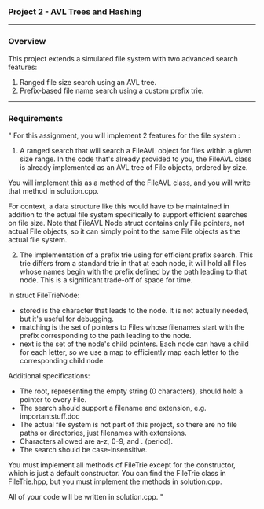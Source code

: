 ### Project 2 - AVL Trees and Hashing ####

--- --- --- --- --- --- ---

### Overview ### 

This project extends a simulated file system with two advanced search features:
1. Ranged file size search using an AVL tree.
2. Prefix-based file name search using a custom prefix trie.

--- --- --- --- --- --- ---
   
### Requirements ### 

" For this assignment, you will implement 2 features for the file system :

1) A ranged search that will search a FileAVL object for files within a given size range. In the code that's already provided to you, the FileAVL class is already implemented as an AVL tree of File objects, ordered by size.

You will implement this as a method of the FileAVL class, and you will write that method in solution.cpp.

For context, a data structure like this would have to be maintained in addition to the actual file system specifically to support efficient searches on file size. Note that FileAVL Node struct contains only File pointers, not actual File objects, so it can simply point to the same File objects as the actual file system.

2) The implementation of a prefix trie using for efficient prefix search. This trie differs from a standard trie in that at each node, it will hold all files whose names begin with the prefix defined by the path leading to that node. This is a significant trade-off of space for time.

In struct FileTrieNode:
- stored is the character that leads to the node. It is not actually needed, but it's useful for debugging.
- matching is the set of pointers to Files whose filenames start with the prefix corresponding to the path leading to the node.
- next is the set of the node's child pointers. Each node can have a child for each letter, so we use a map to efficiently map each letter to the corresponding child node.

Additional specifications:
- The root, representing the empty string (0 characters), should hold a pointer to every File.
- The search should support a filename and extension, e.g. importantstuff.doc
- The actual file system is not part of this project, so there are no file paths or directories, just filenames with extensions.
- Characters allowed are a-z, 0-9, and . (period).
- The search should be case-insensitive.

You must implement all methods of FileTrie except for the constructor, which is just a default constructor. You can find the FileTrie class in FileTrie.hpp, but you must implement the methods in solution.cpp.

All of your code will be written in solution.cpp. "
